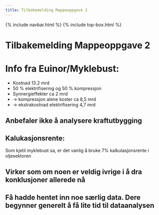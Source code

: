 ```yaml
---
title: Tilbakemelding Mappeoppgave 2
---
```


{% include navbar.html %}  {% include top-box.html %} 

# Tilbakemelding Mappeoppgave 2

# Info fra Euinor/Myklebust:
* Kostnad 13.2 mrd
* 50 % elektrifisering og 50 % kompressjon
* Synnergieffekter ca 2 mrd
* -> kompressjon alene koster ca 8,5 mrd
* -> ekstrakostnad elektrifisering 4,7 mrd


## Anbefaler ikke å analysere kraftutbygging
## Kalukasjonsrente:
Som kjetil myklebust sa, er det vanlig å bruke 7% kalkulasjonsrente i oljesektoren
## Virker som om noen er veldig ivrige i å dra konklusjoner allerede nå

## Få hadde hentet inn noe særlig data. Dere begynner generelt å få lite tid til dataanalysen